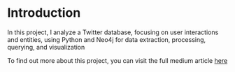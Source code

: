 # Introduction

In this project, I analyze a Twitter database, focusing on user interactions and entities, using Python and Neo4j for data extraction, processing, querying, and visualization

To find out more about this project, you can visit the full medium article [here](https://medium.com/@ioannisprokopiou/analysis-of-twitter-data-with-the-help-of-neo4j-graph-database-and-python-c844784baedb)
